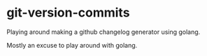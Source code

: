 git-version-commits
===================

Playing around making a github changelog generator using golang.

Mostly an excuse to play around with golang.
